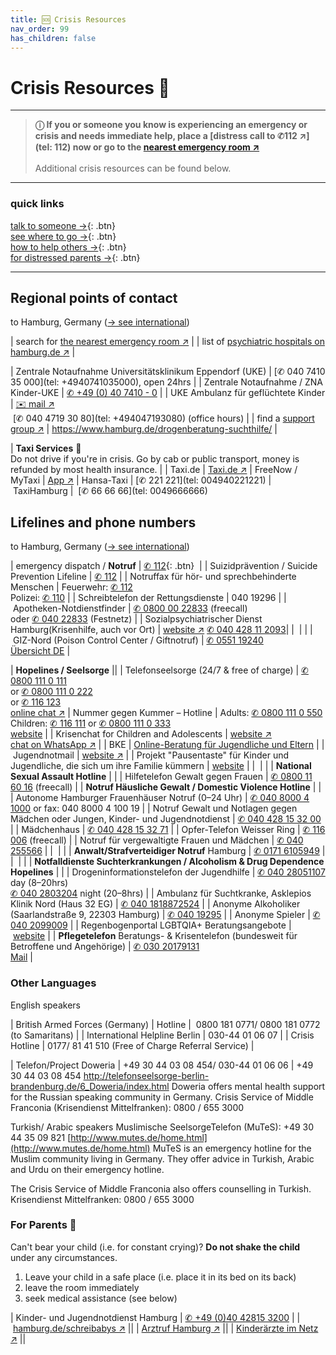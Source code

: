 ```yaml
---
title: 🆘 Crisis Resources
nav_order: 99
has_children: false
---
```


# Crisis Resources 🚨
---

> **ⓘ If you or someone you know is experiencing an emergency or crisis and needs immediate help, place a [distress call to ✆112 ↗](tel: 112) now or go to the [nearest emergency room ↗](//maps.apple.com/?q=Notaufnahme)** <br><br>
> Additional crisis resources can be found below.

---
### quick links

[talk to someone →](#lifelines-and-phone-numbers){: .btn} <br>
[see where to go →](#regional-points-of-contact){: .btn}  <br>
[how to help others →](/sos/help-someone){: .btn}  <br>
[for distressed parents →](#for-parents-){: .btn} <br>

---
## Regional points of contact
to Hamburg, Germany ([→ see international](/sos/international))

| search for [the nearest emergency room ↗](//maps.apple.com/?q=Notaufnahme) |
| list of [psychiatric hospitals on hamburg.de ↗](//www.hamburg.de/krankenhausverzeichnis/2833438/psychiatrie/) |

| Zentrale Notaufnahme Universitätsklinikum Eppendorf (UKE) | [✆ 040 7410 35 000](tel: +4940741035000), open 24hrs |
| Zentrale Notaufnahme / ZNA Kinder-UKE | [✆ +49 (0) 40 7410 - 0](tel:+494074100) |
| UKE Ambulanz für geflüchtete Kinder | [✉️ mail ↗](mailto:fluechtlingsambulanz@uke.de) <br> [✆ 040 4719 30 80](tel: +494047193080) (office hours) |
| find a [support group ↗](https://www.kiss-hh.de) | https://www.hamburg.de/drogenberatung-suchthilfe/ |

| **Taxi Services** 🚕 <br>Do not drive if you're in crisis. Go by cab or public transport, money is refunded by most health insurance. |
| Taxi.de | [Taxi.de ↗](//www.taxi.de/bestellen/hamburg/)
| FreeNow / MyTaxi | [App ↗](//free-now.com/de/)
| Hansa-Taxi | [✆ 221 221](tel: 004940221221)
| TaxiHamburg |  [✆ 66 66 66](tel: 0049666666) 

## Lifelines and phone numbers
to Hamburg, Germany ([→ see international](/sos/international))

| emergency dispatch / **Notruf**  | [✆ 112](tel:112){: .btn}  |
| Suizidprävention / Suicide Prevention Lifeline | [✆ 112](tel:112) |
| Notruffax für hör- und sprechbehinderte Menschen | Feuerwehr: [✆ 112](tel:112) <br>Polizei: [✆ 110](tel:110) |
| Schreibtelefon der Rettungsdienste | 040 19296 |
| Apotheken-Notdienstfinder | [✆ 0800 00 22833](tel:498000022833) (freecall) <br>oder [✆ 040 22833](tel:494022833) (Festnetz) |
| Sozialpsychiatrischer Dienst Hamburg(Krisenhilfe, auch vor Ort) | [website ↗](https://www.hamburg.de/altona/sozialpsychiatrischer-dienst/) [✆ 040 428 11 2093](tel:+4940428112093)|
|  |  |
| GIZ-Nord (Poison Control Center / Giftnotruf) | [✆ 0551 19240](tel:055119240)<br> [Übersicht DE](https://www.bvl.bund.de/DE/Arbeitsbereiche/01_Lebensmittel/03_Verbraucher/09_InfektionenIntoxikationen/02_Giftnotrufzentralen/lm_LMVergiftung_giftnotrufzentralen_node.html) |

| **Hopelines / Seelsorge** ||
| Telefonseelsorge (24/7 & free of charge) | [✆ 0800 111 0 111](tel:08001110111) <br>or [✆ 0800 111 0 222](tel:08001110222) <br>or [✆ 116 123](tel:116123) <br>[online chat ↗](//online.telefonseelsorge.de/)
| Nummer gegen Kummer – Hotline | Adults: [✆ 0800 111 0 550](tel:08001110550) <br>Children: [✆ 116 111](tel:116111) or [✆ 0800 111 0 333](tel:08001110333) <br> [website](www.nummergegenkummer.de) |
| Krisenchat for Children and Adolescents | [website ↗](https://krisenchat.de) <br>[chat on WhatsApp ↗](https://wa.me/4915735998143) |
| BKE | [Online-Beratung für Jugendliche und Eltern](www.bke-beratung.de/~run/) |
| Jugendnotmail | [website ↗](www.jugendnotmail.de) |
| Projekt "Pausentaste" für Kinder und Jugendliche, die sich um ihre Familie kümmern | [website](www.pausentaste.de) |
|  |  |
| **National Sexual Assault Hotline** | |
| Hilfetelefon Gewalt gegen Frauen | [✆ 0800 11 60 16](tel:0800116016) (freecall) |
| **Notruf Häusliche Gewalt / Domestic Violence Hotline** | |
| Autonome Hamburger Frauenhäuser Notruf  (0–24 Uhr) | [✆ 040 8000 4 1000](tel:4940800041000) or fax: 040 8000 4 100 19 |
| Notruf Gewalt und Notlagen gegen Mädchen oder Jungen, Kinder- und Jugendnotdienst | [✆ 040 428 15 32 00](tel:4940428153200) |
| Mädchenhaus | [✆ 040 428 15 32 71](tel:4940428153271) |
| Opfer-Telefon Weisser Ring | [✆ 116 006](tel:116006) (freecall) |
| Notruf für vergewaltigte Frauen und Mädchen | [✆ 040 255566](tel:040255566) |
|  |  |
| **Anwalt/Strafverteidiger Notruf** Hamburg | [✆ 0171 6105949](tel:491716105949) |
|  |  |
| **Notfalldienste Suchterkrankungen / Alcoholism & Drug Dependence Hopelines** | |
| Drogeninformationstelefon der Jugendhilfe | [✆ 040 28051107](tel:04028051107) day (8–20hrs) <br> [✆ 040 2803204](tel:49402803204) night (20–8hrs) |
| Ambulanz für Suchtkranke, Asklepios Klinik Nord (Haus 32 EG) | [✆ 040 1818872524](tel:0401818872524) |
| Anonyme Alkoholiker (Saarlandstraße 9, 22303 Hamburg) | [✆ 040 19295](tel:494019295) |
| Anonyme Spieler | [✆ 040 2099009](tel:49402099009) |
| Regenbogenportal LGBTQIA+ Beratungsangebote | [website](https://www.regenbogenportal.de) |
| **Pflegetelefon** Beratungs- & Krisentelefon (bundesweit für Betroffene und Angehörige) | [✆ 030 20179131](tel:03020179131) <br> [Mail](mailto:info@wege-zur-pflege.de) |


### Other Languages

English speakers

| British Armed Forces (Germany) | Hotline |  0800 181 0771/ 0800 181 0772 (to Samaritans) |
| International Helpline Berlin | 030-44 01 06 07 | | Crisis Hotline | 0177/ 81 41 510 (Free of Charge Referral Service) |

| Telefon/Project Doweria | +49 30 44 03 08 454/ 030-44 01 06 06 |
+49 30 44 03 08 454
http://telefonseelsorge-berlin-brandenburg.de/6_Doweria/index.html
Doweria offers mental health support for the Russian speaking community in Germany.
Crisis Service of Middle Franconia (Krisendienst Mittelfranken): 0800 / 655 3000


Turkish/ Arabic speakers
Muslimische SeelsorgeTelefon (MuTeS): +49 30 44 35 09 821
[http://www.mutes.de/home.html](http://www.mutes.de/home.html)
MuTeS is an emergency hotline for the Muslim community living in Germany. They offer advice in Turkish, Arabic and Urdu on their emergency hotline.

The Crisis Service of Middle Franconia also offers counselling in Turkish. Krisendienst Mittelfranken: 0800 / 655 3000


### For Parents 🧸
Can't bear your child (i.e. for constant crying)? **Do not shake the child** under any circumstances.

1. Leave your child in a safe place (i.e. place it in its bed on its back)
2. leave the room immediately
3. seek medical assistance (see below)

| Kinder- und Jugendnotdienst Hamburg | [✆ +49 (0)40 42815 3200](tel:+4940428153200) |
| [hamburg.de/schreibabys ↗](//www.hamburg.de/schreibabys/) ||
| [Arztruf Hamburg ↗](https://arztruf-hamburg.de/arztrufhamburg) ||
| [Kinderärzte im Netz ↗](https://www.kinderaerzte-im-netz.de/nc/adressen/notdienste/?tx_mksnotdienst_pi1[sword]=Hamburg) ||